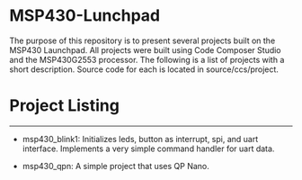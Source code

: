 # MSP430-Lunchpad
The purpose of this repository is to present several projects built on the MSP430 Launchpad. 
All projects were built using Code Composer Studio and the MSP430G2553 processor. 
The following is a list of projects with a short description. Source code for each is located in source/ccs/project.

# Project Listing
  ---------------

- msp430_blink1:  Initializes leds, button as interrupt, spi, and uart interface.  Implements a very simple command handler for uart data.

- msp430_qpn:  A simple project that uses QP Nano.
